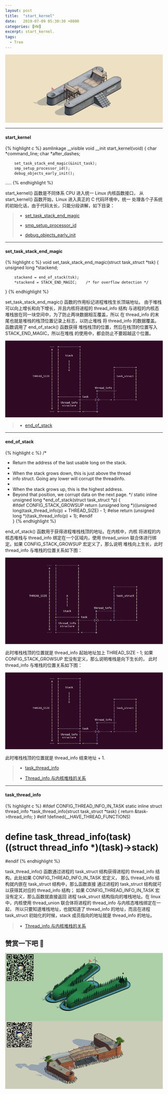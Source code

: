 ```yaml
---
layout: post
title:  "start_kernel"
date:   2019-07-09 05:30:30 +0800
categories: [HW]
excerpt: start_kernel.
tags:
  - Tree
---
```


![DTS](https://raw.githubusercontent.com/EmulateSpace/PictureSet/master/BiscuitOS/kernel/IND00000H.jpg)

--------------------------------------------

#### <span id="A0000">start_kernel</span>

{% highlight c %}
asmlinkage __visible void __init start_kernel(void)
{
        char *command_line;
        char *after_dashes;

        set_task_stack_end_magic(&init_task);
        smp_setup_processor_id();
        debug_objects_early_init();

.....
{% endhighlight %}

start_kernel() 函数是不同体系 CPU 进入统一 Linux 内核函数接口，
从 start_kernel() 函数开始，Linux 进入真正的 C 代码环境中，统一
处理各个子系统的初始化话，由于代码太长，只能分段讲解，如下目录：

> - [set_task_stack_end_magic](#A0001)
>
> - [smp_setup_processor_id]()
>
> - [debug_objects_early_init]()

------------------------------------

#### <span id="A0001">set_task_stack_end_magic</span>

{% highlight c %}
void set_task_stack_end_magic(struct task_struct *tsk)
{
        unsigned long *stackend;

        stackend = end_of_stack(tsk);
        *stackend = STACK_END_MAGIC;    /* for overflow detection */
}
{% endhighlight %}

set_task_stack_end_magic() 函数的作用标记进程堆栈生长顶端地址。
由于堆栈可以向上增长和向下增长，并且内核将进程的 thread_info 结构
与进程的内核态堆栈放在同一块空间中，为了防止两块数据相互覆盖，所以
在 thread_info 的末尾也就是堆栈的栈顶位置记录上标志，以防止堆栈
将 thread_info 的数据覆盖。函数调用了 end_of_stack() 函数获得
堆栈栈顶的位置，然后在栈顶的位置写入 STACK_END_MAGIC，所以在堆栈
的使用中，都会防止不要超越这个位置。

![](https://raw.githubusercontent.com/EmulateSpace/PictureSet/master/BiscuitOS/boot/BOOT000192.png)

> - [end_of_stack](#A0002)

------------------------------------

#### <span id="A0002">end_of_stack</span>

{% highlight c %}
/*              
 * Return the address of the last usable long on the stack.
 *      
 * When the stack grows down, this is just above the thread
 * info struct. Going any lower will corrupt the threadinfo.
 *      
 * When the stack grows up, this is the highest address.
 * Beyond that position, we corrupt data on the next page.
 */
static inline unsigned long *end_of_stack(struct task_struct *p)
{     
#ifdef CONFIG_STACK_GROWSUP
        return (unsigned long *)((unsigned long)task_thread_info(p) + THREAD_SIZE) - 1;
#else
        return (unsigned long *)(task_thread_info(p) + 1);
#endif  
}
{% endhighlight %}

end_of_stack() 函数用于获得进程堆栈栈顶的地址。在内核中，内核
将进程的内核态堆栈与 thread_info 绑定在一个区域内，使用 thread_union
联合体进行绑定。如果 CONFIG_STACK_GROWSUP 宏定义了，那么说明
堆栈向上生长，此时 thread_info 与堆栈的位置关系如下图：

![](https://raw.githubusercontent.com/EmulateSpace/PictureSet/master/BiscuitOS/boot/BOOT000193.png)

此时堆栈栈顶的位置就是 thread_info 起始地址加上 THREAD_SIZE - 1;
如果 CONFIG_STACK_GROWSUP 宏没有定义，那么说明堆栈是向下生长的，
此时 thread_info 与堆栈的位置关系如下图：

![](https://raw.githubusercontent.com/EmulateSpace/PictureSet/master/BiscuitOS/boot/BOOT000192.png)

此时堆栈栈顶的位置就是 thread_info 结束地址 + 1.

> - [task_thread_info](#A0003)
>
> - [Thread_info 与内核堆栈的关系](https://biscuitos.github.io/blog/TASK-thread_info_stack/)

------------------------------------

#### <span id="A0003">task_thread_info</span>

{% highlight c %}
#ifdef CONFIG_THREAD_INFO_IN_TASK
static inline struct thread_info *task_thread_info(struct task_struct *task)
{
        return &task->thread_info;
}
#elif !defined(__HAVE_THREAD_FUNCTIONS)
# define task_thread_info(task) ((struct thread_info *)(task)->stack)
#endif
{% endhighlight %}

task_thread_info() 函数通过进程的 task_struct 结构获得进程的
thread_info 结构。此处如果 CONFIG_THREAD_INFO_IN_TASK 宏定义，
那么 thread_info 结构就内嵌在 task_struct 结构中，那么函数直接
通过进程的 task_struct 结构就可以获得其对应的 thread_info 结构；
如果 CONFIG_THREAD_INFO_IN_TASK 宏没有定义，那么函数就直接返回
进程 task_struct 结构指向的堆栈地址。在 linux 中，内核使用
thread_union 联合体将进程的 thread_info 与内核态堆栈绑定在一起，
所以只要知道堆栈地址，也就知道了 thread_info 的地址，而且在进程
task_struct 初始化的时候，stack 成员指向的地址就是 thread_info
的地址。

> - [Thread_info 与内核堆栈的关系](https://biscuitos.github.io/blog/TASK-thread_info_stack/)


## 赞赏一下吧 🙂

![MMU](https://raw.githubusercontent.com/EmulateSpace/PictureSet/master/BiscuitOS/kernel/HAB000036.jpg)
